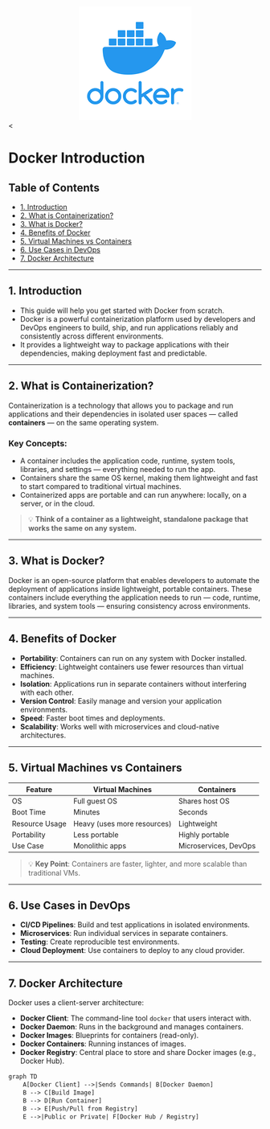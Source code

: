 <div align="center">
  <img src="../../resources/images/docker-logo.png" alt="Docker" >
</div><

<!-- omit in toc -->
# Docker Introduction

<!-- omit in toc -->
## Table of Contents

- [1. Introduction](#1-introduction)
- [2. What is Containerization?](#2-what-is-containerization)
- [3. What is Docker?](#3-what-is-docker)
- [4. Benefits of Docker](#4-benefits-of-docker)
- [5. Virtual Machines vs Containers](#5-virtual-machines-vs-containers)
- [6. Use Cases in DevOps](#6-use-cases-in-devops)
- [7. Docker Architecture](#7-docker-architecture)

---

## 1. Introduction

- This guide will help you get started with Docker from scratch.  
- Docker is a powerful containerization platform used by developers and DevOps engineers to build, ship, and run applications reliably and consistently across different environments.  
- It provides a lightweight way to package applications with their dependencies, making deployment fast and predictable.

---

## 2. What is Containerization?

Containerization is a technology that allows you to package and run applications and their dependencies in isolated user spaces — called **containers** — on the same operating system.

### Key Concepts:

- A container includes the application code, runtime, system tools, libraries, and settings — everything needed to run the app.
- Containers share the same OS kernel, making them lightweight and fast to start compared to traditional virtual machines.
- Containerized apps are portable and can run anywhere: locally, on a server, or in the cloud.

> 💡 **Think of a container as a lightweight, standalone package that works the same on any system.**

---

## 3. What is Docker?

Docker is an open-source platform that enables developers to automate the deployment of applications inside lightweight, portable containers. These containers include everything the application needs to run — code, runtime, libraries, and system tools — ensuring consistency across environments.

---

## 4. Benefits of Docker

- **Portability**: Containers can run on any system with Docker installed.
- **Efficiency**: Lightweight containers use fewer resources than virtual machines.
- **Isolation**: Applications run in separate containers without interfering with each other.
- **Version Control**: Easily manage and version your application environments.
- **Speed**: Faster boot times and deployments.
- **Scalability**: Works well with microservices and cloud-native architectures.

---

## 5. Virtual Machines vs Containers

| Feature              | Virtual Machines            | Containers                  |
|----------------------|-----------------------------|-----------------------------|
| OS                  | Full guest OS               | Shares host OS             |
| Boot Time           | Minutes                     | Seconds                     |
| Resource Usage      | Heavy (uses more resources) | Lightweight                 |
| Portability         | Less portable               | Highly portable             |
| Use Case            | Monolithic apps             | Microservices, DevOps       |

> 💡 **Key Point**: Containers are faster, lighter, and more scalable than traditional VMs.

---

## 6. Use Cases in DevOps

- **CI/CD Pipelines**: Build and test applications in isolated environments.
- **Microservices**: Run individual services in separate containers.
- **Testing**: Create reproducible test environments.
- **Cloud Deployment**: Use containers to deploy to any cloud provider.

---

## 7. Docker Architecture

Docker uses a client-server architecture:

- **Docker Client**: The command-line tool `docker` that users interact with.
- **Docker Daemon**: Runs in the background and manages containers.
- **Docker Images**: Blueprints for containers (read-only).
- **Docker Containers**: Running instances of images.
- **Docker Registry**: Central place to store and share Docker images (e.g., Docker Hub).

```mermaid
graph TD
    A[Docker Client] -->|Sends Commands| B[Docker Daemon]
    B --> C[Build Image]
    B --> D[Run Container]
    B --> E[Push/Pull from Registry]
    E -->|Public or Private| F[Docker Hub / Registry]
